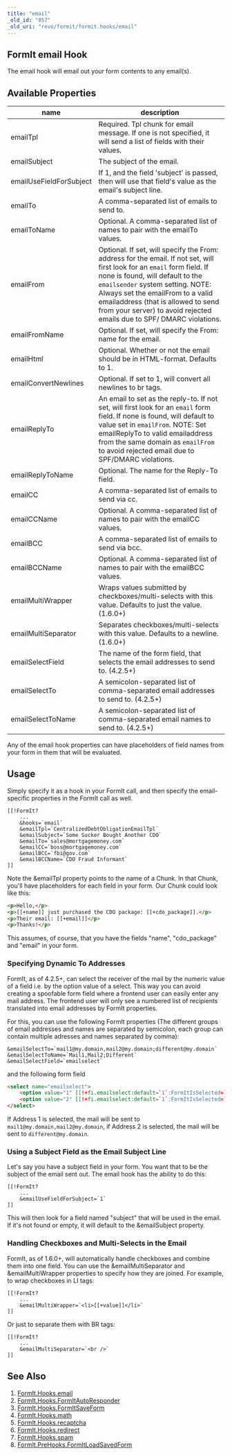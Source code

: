 ```yaml
---
title: "email"
_old_id: "857"
_old_uri: "revo/formit/formit.hooks/email"
---
```


## FormIt email Hook

The email hook will email out your form contents to any email(s).

## Available Properties

| name                    | description                                                                                                                                                                                                                                                                                                                                         |
| ----------------------- | --------------------------------------------------------------------------------------------------------------------------------------------------------------------------------------------------------------------------------------------------------------------------------------------------------------------------------------------------- |
| emailTpl                | Required. Tpl chunk for email message. If one is not specified, it will send a list of fields with their values.                                                                                                                                                                                                                                    |
| emailSubject            | The subject of the email.                                                                                                                                                                                                                                                                                                                           |
| emailUseFieldForSubject | If 1, and the field 'subject' is passed, then will use that field's value as the email's subject line.                                                                                                                                                                                                                                              |
| emailTo                 | A comma-separated list of emails to send to.                                                                                                                                                                                                                                                                                                        |
| emailToName             | Optional. A comma-separated list of names to pair with the emailTo values.                                                                                                                                                                                                                                                                          |
| emailFrom               | Optional. If set, will specify the From: address for the email. If not set, will first look for an `email` form field. If none is found, will default to the `emailsender` system setting. NOTE: Always set the emailFrom to a valid emailaddress (that is allowed to send from your server) to avoid rejected emails due to SPF/ DMARC violations. |
| emailFromName           | Optional. If set, will specify the From: name for the email.                                                                                                                                                                                                                                                                                        |
| emailHtml               | Optional. Whether or not the email should be in HTML-format. Defaults to 1.                                                                                                                                                                                                                                                                         |
| emailConvertNewlines    | Optional. If set to 1, will convert all newlines to br tags.                                                                                                                                                                                                                                                                                        |
| emailReplyTo            | An email to set as the reply-to. If not set, will first look for an `email` form field. If none is found, will default to value set in `emailFrom`. NOTE: Set emailReplyTo to valid emailaddress from the same domain as `emailFrom` to avoid rejected email due to SPF/DMARC violations.                                                                                                                                                                                             |
| emailReplyToName        | Optional. The name for the Reply-To field.                                                                                                                                                                                                                                                                                                          |
| emailCC                 | A comma-separated list of emails to send via cc.                                                                                                                                                                                                                                                                                                    |
| emailCCName             | Optional. A comma-separated list of names to pair with the emailCC values.                                                                                                                                                                                                                                                                          |
| emailBCC                | A comma-separated list of emails to send via bcc.                                                                                                                                                                                                                                                                                                   |
| emailBCCName            | Optional. A comma-separated list of names to pair with the emailBCC values.                                                                                                                                                                                                                                                                         |
| emailMultiWrapper       | Wraps values submitted by checkboxes/multi-selects with this value. Defaults to just the value. (1.6.0+)                                                                                                                                                                                                                                            |
| emailMultiSeparator     | Separates checkboxes/multi-selects with this value. Defaults to a newline. (1.6.0+)                                                                                                                                                                                                                                                                 |
| emailSelectField        | The name of the form field, that selects the email addresses to send to. (4.2.5+)                                                                                                                                                                                                                                                                   |
| emailSelectTo           | A semicolon-separated list of comma-separated email addresses to send to. (4.2.5+)                                                                                                                                                                                                                                                                  |
| emailSelectToName       | A semicolon-separated list of comma-separated email names to send to. (4.2.5+)                                                                                                                                                                                                                                                                      |

Any of the email hook properties can have placeholders of field names from your form in them that will be evaluated.

## Usage

Simply specify it as a hook in your FormIt call, and then specify the email-specific properties in the FormIt call as well.

```
[[!FormIt?
    ...
    &hooks=`email`
    &emailTpl=`CentralizedDebtObligationEmailTpl`
    &emailSubject=`Some Sucker Bought Another CDO`
    &emailTo=`sales@mortgagemoney.com`
    &emailCC=`boss@mortgagemoney.com`
    &emailBCC=`fbi@gov.com`
    &emailBCCName=`CDO Fraud Informant`
]]
```

Note the &emailTpl property points to the name of a Chunk. In that Chunk, you'll have placeholders for each field in your form. Our Chunk could look like this:

```html
<p>Hello,</p>
<p>[[+name]] just purchased the CDO package: [[+cdo_package]].</p>
<p>Their email: [[+email]]</p>
<p>Thanks!</p>
```

This assumes, of course, that you have the fields "name", "cdo\_package" and "email" in your form.

### Specifying Dynamic To Addresses

FormIt, as of 4.2.5+, can select the receiver of the mail by the numeric value of a field i.e. by the option value of a select. This way you can avoid creating a spoofable form field where a frontend user can easily enter any mail address. The frontend user will only see a numbered list of recipients translated into email addresses by FormIt properties.

For this, you can use the following FormIt properties (The different groups of email addresses and names are separated by semicolon, each group can contain multiple adresses and names separated by comma):

```
&emailSelectTo=`mail1@my.domain,mail2@my.domain;different@my.domain`
&emailSelectToName=`Mail1,Mail2;Different`
&emailSelectField=`emailselect`
```

and the following form field

```html
<select name="emailselect">
    <option value="1" [[!+fi.emailselect:default=`1`:FormItIsSelected=`1`]]>Address 1</option>
    <option value="2" [[!+fi.emailselect:default=`1`:FormItIsSelected=`2`]]>Address 2</option>
</select>
```

If Address 1 is selected, the mail will be sent to `mail1@my.domain,mail2@my.domain`, if Address 2 is selected, the mail will be sent to `different@my.domain`.

### Using a Subject Field as the Email Subject Line

Let's say you have a subject field in your form. You want that to be the subject of the email sent out. The email hook has the ability to do this:

```
[[!FormIt?
    ...
    &emailUseFieldForSubject=`1`
]]
```

This will then look for a field named "subject" that will be used in the email. If it's not found or empty, it will default to the &emailSubject property.

### Handling Checkboxes and Multi-Selects in the Email

FormIt, as of 1.6.0+, will automatically handle checkboxes and combine them into one field. You can use the &emailMultiSeparator and &emailMultiWrapper properties to specify how they are joined. For example, to wrap checkboxes in LI tags:

```
[[!FormIt?
    ...
    &emailMultiWrapper=`<li>[[+value]]</li>`
]]
```

Or just to separate them with BR tags:

```
[[!FormIt?
    ...
    &emailMultiSeparator=`<br />`
]]
```

## See Also

1. [FormIt.Hooks.email](extras/formit/formit.hooks/email)
2. [FormIt.Hooks.FormItAutoResponder](extras/formit/formit.hooks/formitautoresponder)
3. [FormIt.Hooks.FormItSaveForm](extras/formit/formit.hooks/formitsaveform)
4. [FormIt.Hooks.math](extras/formit/formit.hooks/math)
5. [FormIt.Hooks.recaptcha](extras/formit/formit.hooks/recaptcha)
6. [FormIt.Hooks.redirect](extras/formit/formit.hooks/redirect)
7. [FormIt.Hooks.spam](extras/formit/formit.hooks/spam)
8. [FormIt.PreHooks.FormItLoadSavedForm](extras/formit/formit.hooks/prehooks.formitloadsavedform)
